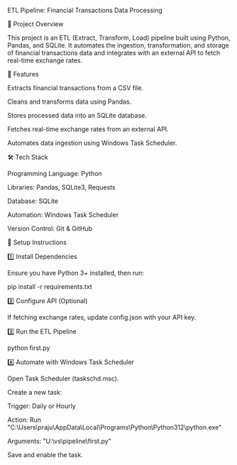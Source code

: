 ETL Pipeline: Financial Transactions Data Processing

📌 Project Overview

This project is an ETL (Extract, Transform, Load) pipeline built using Python, Pandas, and SQLite. It automates the ingestion, transformation, and storage of financial transactions data and integrates with an external API to fetch real-time exchange rates.

🚀 Features

Extracts financial transactions from a CSV file.

Cleans and transforms data using Pandas.

Stores processed data into an SQLite database.

Fetches real-time exchange rates from an external API.

Automates data ingestion using Windows Task Scheduler.

🛠️ Tech Stack

Programming Language: Python

Libraries: Pandas, SQLite3, Requests

Database: SQLite

Automation: Windows Task Scheduler

Version Control: Git & GitHub

🔧 Setup Instructions

1️⃣ Install Dependencies

Ensure you have Python 3+ installed, then run:

pip install -r requirements.txt

2️⃣ Configure API (Optional)

If fetching exchange rates, update config.json with your API key.

3️⃣ Run the ETL Pipeline

python first.py

4️⃣ Automate with Windows Task Scheduler

Open Task Scheduler (taskschd.msc).

Create a new task:

Trigger: Daily or Hourly

Action: Run "C:\Users\praju\AppData\Local\Programs\Python\Python312\python.exe"

Arguments: "U:\vs\pipeline\first.py"

Save and enable the task.
